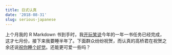 ```yaml
---
title: 日式认真
date: '2018-08-31'
slug: serious-japanese
---
```


上个月我的 R Markdown 书到手时，我[开玩笑说](https://tw.com/xieyihui/status/1020408050421780480)今年的一年一书任务已经完成，这才七月份，接下来我要睡半年了。下面群众纷纷祝贺，而认真的高桥君在祝贺之余还说[祝你睡个好觉](https://tw.com/kohske/status/1020410232239927296)。还能更可爱一些吗？
